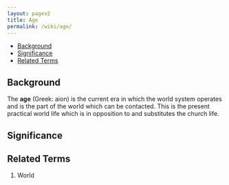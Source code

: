 ```yaml
---
layout: pagev2
title: Age
permalink: /wiki/age/
---
```

- [Background](#background)
- [Significance](#significance)
- [Related Terms](#related-terms)

## Background

The **age** (Greek: aion) is the current era in which the world system operates and is the part of the world which can be contacted. This is the present practical world life which is in opposition to and substitutes the church life.

## Significance

## Related Terms

1. World